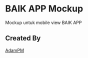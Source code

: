 # BAIK APP Mockup
Mockup untuk mobile view BAIK APP

## Created By
[AdamPM](https://twitter.com/adampm)
